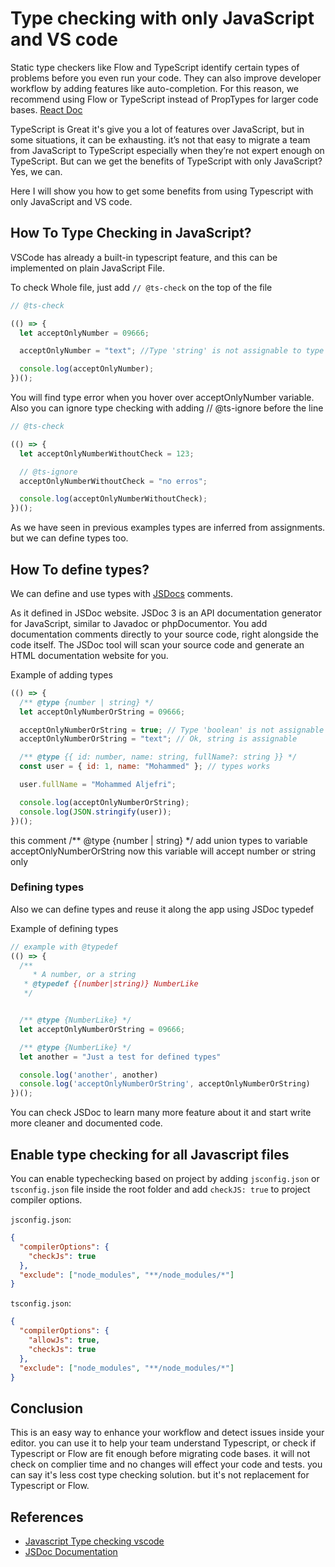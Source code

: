 # Type checking with only JavaScript and VS code

Static type checkers like Flow and TypeScript identify certain types of problems before you even run your code. They can also improve developer workflow by adding features like auto-completion. For this reason, we recommend using Flow or TypeScript instead of PropTypes for larger code bases. [React Doc](https://reactjs.org/docs/static-type-checking.html)

TypeScript is Great it's give you a lot of features over JavaScript, but in some situations, it can be exhausting. it’s not that easy to migrate a team from JavaScript to TypeScript especially when they’re not expert enough on TypeScript. But can we get the benefits of TypeScript with only JavaScript? Yes, we can.

Here I will show you how to get some benefits from using Typescript with only JavaScript and VS code.

## How To Type Checking in JavaScript?

VSCode has already a built-in typescript feature, and this can be implemented on plain JavaScript File.

To check Whole file, just add `// @ts-check` on the top of the file

```js
// @ts-check

(() => {
  let acceptOnlyNumber = 09666;

  acceptOnlyNumber = "text"; //Type 'string' is not assignable to type 'number'

  console.log(acceptOnlyNumber);
})();
```

You will find type error when you hover over acceptOnlyNumber variable. Also you can ignore type checking with adding // @ts-ignore before the line 

```js
// @ts-check

(() => {
  let acceptOnlyNumberWithoutCheck = 123;

  // @ts-ignore
  acceptOnlyNumberWithoutCheck = "no erros";

  console.log(acceptOnlyNumberWithoutCheck);
})();
```

As we have seen in previous examples types are inferred from assignments. but we can define types too.

## How To define types?

We can define and use types with [JSDocs](https://jsdoc.app/) comments.

As it defined in JSDoc website.
JSDoc 3 is an API documentation generator for JavaScript, similar to Javadoc or phpDocumentor. You add documentation comments directly to your source code, right alongside the code itself. The JSDoc tool will scan your source code and generate an HTML documentation website for you.

Example of adding types

```js
(() => {
  /** @type {number | string} */
  let acceptOnlyNumberOrString = 09666;

  acceptOnlyNumberOrString = true; // Type 'boolean' is not assignable to type 'string | number'
  acceptOnlyNumberOrString = "text"; // Ok, string is assignable

  /** @type {{ id: number, name: string, fullName?: string }} */
  const user = { id: 1, name: "Mohammed" }; // types works

  user.fullName = "Mohammed Aljefri";

  console.log(acceptOnlyNumberOrString);
  console.log(JSON.stringify(user));
})();
```

this comment /** @type {number | string} */ add union types to variable acceptOnlyNumberOrString  now this variable will accept number or string only

### Defining types

Also we can define types and reuse it along the app using JSDoc typedef

Example of defining types

```js
// example with @typedef
(() => {
  /**
	 * A number, or a string
   * @typedef {(number|string)} NumberLike
   */


  /** @type {NumberLike} */
  let acceptOnlyNumberOrString = 09666;

  /** @type {NumberLike} */
  let another = "Just a test for defined types"

  console.log('another', another)
  console.log('acceptOnlyNumberOrString', acceptOnlyNumberOrString)
})();
```

You can check JSDoc to learn many more feature about it and start write more cleaner and documented code.

## Enable type checking for all Javascript files

You can enable typechecking based on project by adding `jsconfig.json` or `tsconfig.json` file inside the root folder and add `checkJS: true` to project compiler options.

`jsconfig.json`:
```json
{
  "compilerOptions": {
    "checkJs": true
  },
  "exclude": ["node_modules", "**/node_modules/*"]
}
```

`tsconfig.json`:
```json
{
  "compilerOptions": {
    "allowJs": true,
    "checkJs": true
  },
  "exclude": ["node_modules", "**/node_modules/*"]
}
```

## Conclusion

This is an easy way to enhance your workflow and detect issues inside your editor. you can use it to help your team understand Typescript, or check if Typescript or Flow are fit enough before migrating code bases. it will not check on complier time and no changes will effect your code and tests. you can say it's less cost type checking solution. but it's not replacement for Typescript or Flow. 

## References

- [Javascript Type checking vscode](https://code.visualstudio.com/docs/nodejs/working-with-javascript#_type-checking-javascript)
- [JSDoc Documentation](https://jsdoc.app/)
